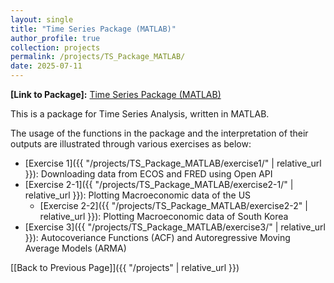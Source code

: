 ```yaml
---
layout: single
title: "Time Series Package (MATLAB)"
author_profile: true
collection: projects
permalink: /projects/TS_Package_MATLAB/
date: 2025-07-11
---
```


**[Link to Package]:** <a href="https://github.com/hjchu95/Time_Series_Package" target="_blank">Time Series Package (MATLAB)</a>  

This is a package for Time Series Analysis, written in MATLAB.  

The usage of the functions in the package and the interpretation of their outputs are illustrated through various exercises as below:

- [Exercise 1]({{ "/projects/TS_Package_MATLAB/exercise1/" | relative_url }}): Downloading data from ECOS and FRED using Open API
- [Exercise 2-1]({{ "/projects/TS_Package_MATLAB/exercise2-1/" | relative_url }}): Plotting Macroeconomic data of the US
    - [Exercise 2-2]({{ "/projects/TS_Package_MATLAB/exercise2-2" | relative_url }}): Plotting Macroeconomic data of South Korea
- [Exercise 3]({{ "/projects/TS_Package_MATLAB/exercise3/" | relative_url }}): Autocoveriance Functions (ACF) and Autoregressive Moving Average Models (ARMA)

[[Back to Previous Page]]({{ "/projects" | relative_url }})
